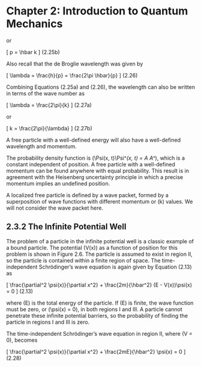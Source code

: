 # Chapter 2: Introduction to Quantum Mechanics

or

\[
p = \hbar k
\]
(2.25b)

Also recall that the de Broglie wavelength was given by

\[
\lambda = \frac{h}{p} = \frac{2\pi \hbar}{p}
\]
(2.26)

Combining Equations (2.25a) and (2.26), the wavelength can also be written in terms of the wave number as

\[
\lambda = \frac{2\pi}{k}
\]
(2.27a)

or

\[
k = \frac{2\pi}{\lambda}
\]
(2.27b)

A free particle with a well-defined energy will also have a well-defined wavelength and momentum.

The probability density function is \(\Psi(x, t)\Psi^*(x, t) = A A^*\), which is a constant independent of position. A free particle with a well-defined momentum can be found anywhere with equal probability. This result is in agreement with the Heisenberg uncertainty principle in which a precise momentum implies an undefined position.

A localized free particle is defined by a wave packet, formed by a superposition of wave functions with different momentum or \(k\) values. We will not consider the wave packet here.

## 2.3.2 The Infinite Potential Well

The problem of a particle in the infinite potential well is a classic example of a bound particle. The potential \(V(x)\) as a function of position for this problem is shown in Figure 2.6. The particle is assumed to exist in region II, so the particle is contained within a finite region of space. The time-independent Schrödinger’s wave equation is again given by Equation (2.13) as

\[
\frac{\partial^2 \psi(x)}{\partial x^2} + \frac{2m}{\hbar^2} (E - V(x))\psi(x) = 0
\]
(2.13)

where \(E\) is the total energy of the particle. If \(E\) is finite, the wave function must be zero, or \(\psi(x) = 0\), in both regions I and III. A particle cannot penetrate these infinite potential barriers, so the probability of finding the particle in regions I and III is zero.

The time-independent Schrödinger’s wave equation in region II, where \(V = 0\), becomes

\[
\frac{\partial^2 \psi(x)}{\partial x^2} + \frac{2mE}{\hbar^2} \psi(x) = 0
\]
(2.28)